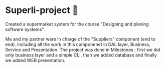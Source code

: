 # Superli-project :truck:
Created a supermarket system for the course "Designing and planing software systems".

Me and my partner were in charge of the "Suppliers" component (end to end). 
Including all the work in this componenet in DAL layer, Business, Service and Presentation.
The project was done in Milestones : first we did only business layer and a simple CLI, than we added database and finally we added WEB presentation.